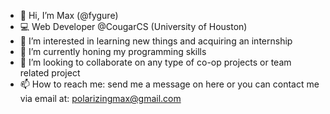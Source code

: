 - 👋 Hi, I’m Max (@fygure)
- 💻 Web Developer @CougarCS (University of Houston)
- 👀 I’m interested in learning new things and acquiring an internship
- 🌱 I’m currently honing my programming skills
- 💞️ I’m looking to collaborate on any type of co-op projects or team related project
- 📫 How to reach me: send me a message on here or you can contact me via email at: polarizingmax@gmail.com

<!---
fygure/fygure is a ✨ special ✨ repository because its `README.md` (this file) appears on your GitHub profile.
You can click the Preview link to take a look at your changes.
--->
